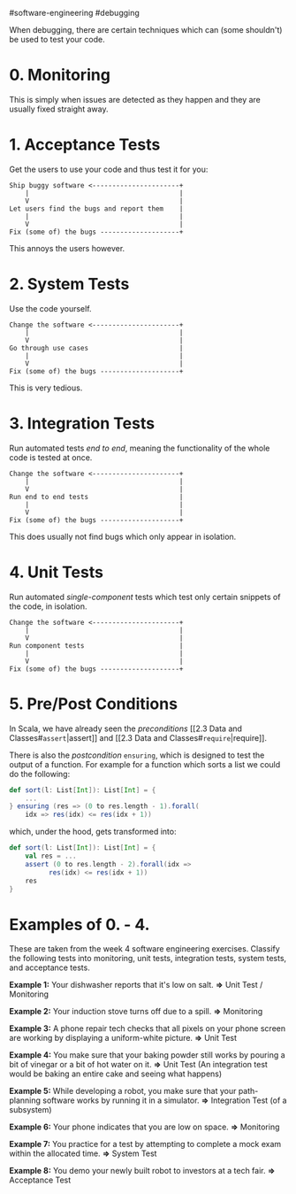 #software-engineering #debugging 

When debugging, there are certain techniques which can (some shouldn't) be used to test your code.

# 0. Monitoring
This is simply when issues are detected as they happen and they are usually fixed straight away.

# 1. Acceptance Tests
Get the users to use your code and thus test it for you:
```
Ship buggy software <----------------------+
	|                                      |
	V                                      |
Let users find the bugs and report them    |
	|                                      |
	V                                      |
Fix (some of) the bugs --------------------+
```

This annoys the users however.

# 2. System Tests
Use the code yourself.
```
Change the software <----------------------+
	|                                      |
	V                                      |
Go through use cases                       |
	|                                      |
	V                                      |
Fix (some of) the bugs --------------------+
```

This is very tedious.

# 3. Integration Tests
Run automated tests *end to end*, meaning the functionality of the whole code is tested at once.
```
Change the software <----------------------+
	|                                      |
	V                                      |
Run end to end tests                       |
	|                                      |
	V                                      |
Fix (some of) the bugs --------------------+
```

This does usually not find bugs which only appear in isolation.

# 4. Unit Tests
Run automated *single-component* tests which test only certain snippets of the code, in isolation.
```
Change the software <----------------------+
	|                                      |
	V                                      |
Run component tests                        |
	|                                      |
	V                                      |
Fix (some of) the bugs --------------------+
```

# 5. Pre/Post Conditions
In Scala, we have already seen the *preconditions* [[2.3 Data and Classes#`assert`|assert]] and [[2.3 Data and Classes#`require`|require]].

There is also the *postcondition* `ensuring`, which is designed to test the output of a function. For example for a function which sorts a list we could do the following:
```Scala
def sort(l: List[Int]): List[Int] = {
	...
} ensuring (res => (0 to res.length - 1).forall(
	idx => res(idx) <= res(idx + 1))
```
which, under the hood, gets transformed into:
```Scala
def sort(l: List[Int]): List[Int] = {
	val res = ...
	assert (0 to res.length - 2).forall(idx =>
		  res(idx) <= res(idx + 1))
	res
}
```

# Examples of 0. - 4. 
These are taken from the week 4 software engineering exercises.
Classify the following tests into monitoring, unit tests, integration tests, system tests, and acceptance tests.

**Example 1:** Your dishwasher reports that it's low on salt.
**=>** Unit Test / Monitoring
<br>

**Example 2:** Your induction stove turns off due to a spill.
**=>** Monitoring
<br>

**Example 3:** A phone repair tech checks that all pixels on your phone screen are working by displaying a uniform-white picture.
**=>** Unit Test
<br>

**Example 4:** You make sure that your baking powder still works by pouring a bit of vinegar or a bit of hot water on it.
**=>** Unit Test (An integration test would be baking an entire cake and seeing what happens)
<br>

**Example 5:** While developing a robot, you make sure that your path-planning software works by running it in a simulator.
**=>** Integration Test (of a subsystem)
<br>

**Example 6:** Your phone indicates that you are low on space.
**=>** Monitoring
<br>

**Example 7:** You practice for a test by attempting to complete a mock exam within the allocated time.
**=>** System Test
<br>

**Example 8:** You demo your newly built robot to investors at a tech fair.
**=>** Acceptance Test